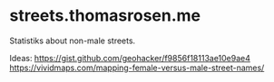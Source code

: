 # streets.thomasrosen.me
Statistiks about non-male streets.

Ideas:
https://gist.github.com/geohacker/f9856f18113ae10e9ae4
https://vividmaps.com/mapping-female-versus-male-street-names/
